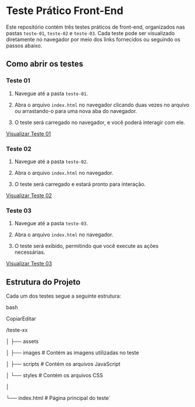 
# Teste Prático Front-End

Este repositório contém três testes práticos de front-end, organizados nas pastas `teste-01`, `teste-02` e `teste-03`. Cada teste pode ser visualizado diretamente no navegador por meio dos links fornecidos ou seguindo os passos abaixo.

## Como abrir os testes

### Teste 01

1.  Navegue até a pasta `teste-01`.
    
2.  Abra o arquivo `index.html` no navegador clicando duas vezes no arquivo ou arrastando-o para uma nova aba do navegador.
    
3.  O teste será carregado no navegador, e você poderá interagir com ele.
    

[Visualizar Teste 01](https://caixa-eletronico-teste.netlify.app/teste-01)

### Teste 02

1.  Navegue até a pasta `teste-02`.
    
2.  Abra o arquivo `index.html` no navegador.
    
3.  O teste será carregado e estará pronto para interação.
    

[Visualizar Teste 02](https://caixa-eletronico-teste.netlify.app/teste-02)

### Teste 03

1.  Navegue até a pasta `teste-03`.
    
2.  Abra o arquivo `index.html` no navegador.
    
3.  O teste será exibido, permitindo que você execute as ações necessárias.
    

[Visualizar Teste 03](https://caixa-eletronico-teste.netlify.app/teste-03)

## Estrutura do Projeto

Cada um dos testes segue a seguinte estrutura:

bash

CopiarEditar

/teste-xx

│
├── assets

│   ├── images  # Contém as imagens utilizadas no teste

│   ├── scripts        # Contém os arquivos JavaScript

│   └── styles         # Contém os arquivos CSS

│

└── index.html         # Página principal do teste`
